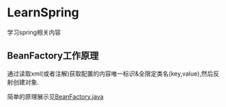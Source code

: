 # LearnSpring
学习spring相关内容

## BeanFactory工作原理

通过读取xml(或者注解)获取配置的内容唯一标识&全限定类名(key,value),然后反射创建对象.

简单的原理展示见[BeanFactory.java](https://github.com/lxzzzzzz/LearnSpring/blob/master/BeanFactory/src/main/java/cn/citynight/factory/BeanFactory.java)